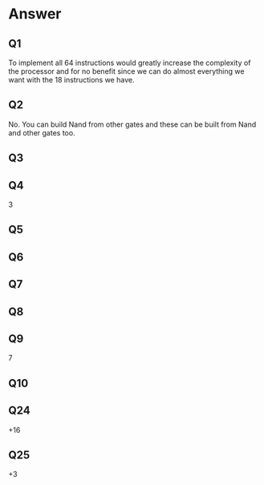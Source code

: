 # Answer
## Q1
To implement all 64 instructions would greatly increase the complexity of the processor and for no benefit since we can do almost everything we want with the 18 instructions we have.

## Q2

No. You can build Nand from other gates and these can be built from Nand and other gates too.

## Q3



## Q4

3

## Q5



## Q6



## Q7



## Q8



## Q9

7

## Q10

## Q24

+16

## Q25

+3
